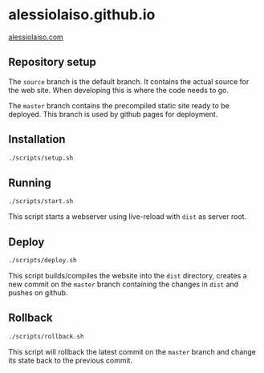 # alessiolaiso.github.io

[alessiolaiso.com](https://alessiolaiso.com)

## Repository setup

The `source` branch is the default branch.
It contains the actual source for the web site.
When developing this is where the code needs to go.

The `master` branch contains the precompiled static site ready to be deployed.
This branch is used by github pages for deployment.

## Installation

```sh
./scripts/setup.sh
```

## Running

```sh
./scripts/start.sh
```

This script starts a webserver using live-reload with `dist` as server root.

## Deploy

```sh
./scripts/deploy.sh
```

This script builds/compiles the website into the `dist` directory, creates a new commit on the `master` branch containing the changes in `dist` and pushes on github.

## Rollback

```sh
./scripts/rollback.sh
```

This script will rollback the latest commit on the `master` branch and change its state back to the previous commit.

